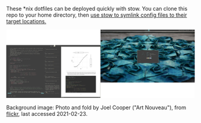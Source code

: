 These \*nix dotfiles can be deployed quickly with stow. You can clone this repo to your home directory, then [use stow to symlink config files to their target locations.](https://perma.cc/9QPQ-PPM8) 


![JoelCooper-rice](https://github.com/opmorgan/dots/blob/pons/.glamour-shots/joel.png?raw=true)

Background image: Photo and fold by Joel Cooper ("Art Nouveau"), from [flickr](https://www.flickr.com/photos/origamijoel/6720406315/), last accessed 2021-02-23.
